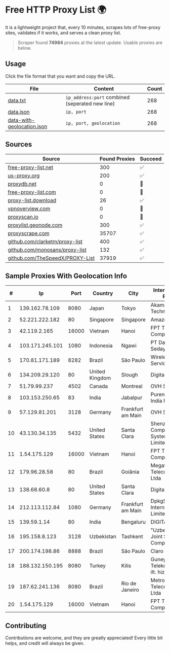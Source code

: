 
# Free HTTP Proxy List 🌍

It is a lightweight project that, every 10 minutes, scrapes lots of free-proxy sites, validates if it works, and serves a clean proxy list.


> Scraper found **74984** proxies at the latest update. Usable proxies are below.

## Usage

Click the file format that you want and copy the URL.


|File|Content|Count|
|----|-------|-----|
|[data.txt](https://raw.githubusercontent.com/themiralay/Proxy-List-World/master/data.txt)|`ip_address:port` combined (seperated new line)|268|
|[data.json](https://raw.githubusercontent.com/themiralay/Proxy-List-World/master/data.json)|`ip, port`|268|
|[data-with-geolocation.json](https://raw.githubusercontent.com/themiralay/Proxy-List-World/master/data-with-geolocation.json)|`ip, port, geolocation`|268|

## Sources

|Source|Found Proxies|Succeed|
|------|-------------|-------|
|[free-proxy-list.net](https://free-proxy-list.net)|300|✅|
|[us-proxy.org](https://www.us-proxy.org)|200|✅|
|[proxydb.net](http://proxydb.net)|0|🚫|
|[free-proxy-list.com](https://free-proxy-list.com/?page=&port=&type%5B%5D=http&type%5B%5D=https&up_time=0&search=Search)|0|🚫|
|[proxy-list.download](https://www.proxy-list.download/HTTP)|26|✅|
|[vpnoverview.com](https://vpnoverview.com/privacy/anonymous-browsing/free-proxy-servers)|0|🚫|
|[proxyscan.io](https://www.proxyscan.io)|0|🚫|
|[proxylist.geonode.com](https://proxylist.geonode.com/api/proxy-list?limit=300&page=1&sort_by=lastChecked&sort_type=desc&protocols=http,https)|300|✅|
|[proxyscrape.com](https://api.proxyscrape.com/v2/?request=displayproxies&protocol=http&timeout=10000&country=all&ssl=all&anonymity=all)|35707|✅|
|[github.com/clarketm/proxy-list](https://raw.githubusercontent.com/clarketm/proxy-list/master/proxy-list-raw.txt)|400|✅|
|[github.com/monosans/proxy-list](https://raw.githubusercontent.com/monosans/proxy-list/main/proxies/http.txt)|132|✅|
|[github.com/TheSpeedX/PROXY-List](https://raw.githubusercontent.com/TheSpeedX/PROXY-List/master/http.txt)|37919|✅|


## Sample Proxies With Geolocation Info

|#|Ip|Port|Country|City|Internet Service Provider|
|-|--|----|-------|----|-------------------------|
|1|139.162.78.109|8080|Japan|Tokyo|Akamai Technologies, Inc.|
|2|52.221.222.182|80|Singapore|Singapore|Amazon.com, Inc.|
|3|42.119.2.165|16000|Vietnam|Hanoi|FPT Telecom Company|
|4|103.171.245.101|1080|Indonesia|Ngawi|PT Data Arta Sedaya|
|5|170.81.171.189|8282|Brazil|São Paulo|Wireless Comm Services LTDA|
|6|134.209.29.120|80|United Kingdom|Slough|DigitalOcean, LLC|
|7|51.79.99.237|4502|Canada|Montreal|OVH SAS|
|8|103.153.250.65|83|India|Jabalpur|Purenet Telecom India Pvt. Ltd.|
|9|57.129.81.201|3128|Germany|Frankfurt am Main|OVH SAS|
|10|43.130.34.135|5432|United States|Santa Clara|Shenzhen Tencent Computer Systems Company Limited|
|11|1.54.175.129|16000|Vietnam|Hanoi|FPT Telecom Company|
|12|179.96.28.58|80|Brazil|Goiânia|Megatelecom Telecomunicacoes Ltda|
|13|138.68.60.8|80|United States|Santa Clara|DigitalOcean, LLC|
|14|212.113.112.84|1080|Germany|Frankfurt am Main|DpkgSoft International Limited|
|15|139.59.1.14|80|India|Bengaluru|DIGITALOCEAN|
|16|195.158.8.123|3128|Uzbekistan|Tashkent|"Uzbektelekom" Joint Stock Company|
|17|200.174.198.86|8888|Brazil|São Paulo|Claro S.A|
|18|188.132.150.195|8080|Turkey|Kilis|Guneydogu Telekom int.bil. ve ilt. hiz. tic. ltd. sti.|
|19|187.62.241.136|8080|Brazil|Rio de Janeiro|Metroflex Telecomunicacoes Ltda|
|20|1.54.175.129|16000|Vietnam|Hanoi|FPT Telecom Company|



## Contributing

Contributions are welcome, and they are greatly appreciated! Every
little bit helps, and credit will always be given.

